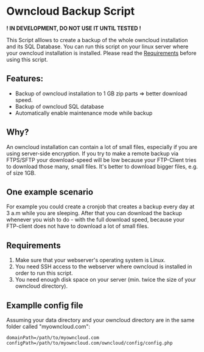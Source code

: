 # Owncloud Backup Script

**! IN DEVELOPMENT, DO NOT USE IT UNTIL TESTED !**

This Script alllows to create a backup of the whole owncloud installation and its SQL Database. You can run this script
on your linux server where your owncloud installation is installed. Please read the [Requirements](https://github.com/julianpoemp/oc-backup#requirements) before using this script.

## Features:

- Backup of owncloud installation to 1 GB zip parts => better download speed.
- Backup of owncloud SQL database
- Automatically enable maintenance mode while backup

## Why?

An owncloud installation can contain a lot of small files, especially if you are using server-side encryption. If you try to
make a remote backup via FTPS/SFTP your download-speed will be low because your FTP-Client tries to download those many, small
files. It's better to download bigger files, e.g. of size 1GB.

## One example scenario

For example you could create a cronjob that creates a backup every day at 3 a.m while you are sleeping. After that you
can download the backup whenever you wish to do - with the full download speed, because your FTP-client does not have to
download a lot of small files.


## Requirements

1. Make sure that your webserver's operating system is Linux.
2. You need SSH access to the webserver where owncloud is installed in order to run this script.
3. You need enough disk space on your server (min. twice the size of your owncloud directory).

## Examplle config file
Assuming your data directory and your owncloud directory are in the same folder called "myowncloud.com":
````
domainPath=/path/to/myowncloud.com
configPath=/path/to/myowncloud.com/owncloud/config/config.php
````
